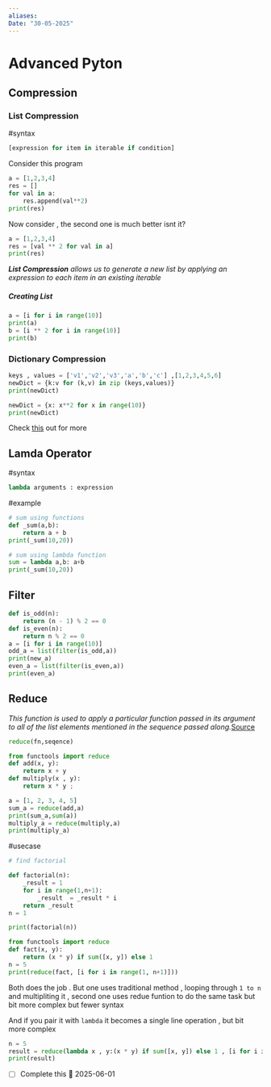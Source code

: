 ```yaml
---
aliases: 
Date: "30-05-2025"
---
```

# Advanced Pyton
## Compression 
### List Compression
#syntax 
```python
[expression for item in iterable if condition]
```
Consider this program 
```python
a = [1,2,3,4]
res = []
for val in a:
	res.append(val**2)
print(res)
```
Now consider , the second one is much better isnt it? 
```python
a = [1,2,3,4]
res = [val ** 2 for val in a]
print(res)
```
***List Compression** allows us to generate a new list by applying an expression to each item in an existing iterable*


##### Creating List
```python
a = [i for i in range(10)]
print(a)
b = [i ** 2 for i in range(10)]
print(b)
```

### Dictionary Compression
```python
keys , values = ['v1','v2','v3','a','b','c'] ,[1,2,3,4,5,6]
newDict = {k:v for (k,v) in zip (keys,values)}
print(newDict)
```
```python
newDict = {x: x**2 for x in range(10)}
print(newDict)
```

Check [this](https://www.geeksforgeeks.org/python-dictionary-comprehension/) out for more
## Lamda Operator
#syntax 
```python
lambda arguments : expression
```

#example
```python
# sum using functions
def _sum(a,b):
	return a + b
print(_sum(10,20))

# sum using lambda function
sum = lambda a,b: a+b
print(_sum(10,20))
```

## Filter
```python
def is_odd(n):
	return (n - 1) % 2 == 0
def is_even(n):
	return n % 2 == 0
a = [i for i in range(10)]
odd_a = list(filter(is_odd,a))
print(new_a)
even_a = list(filter(is_even,a))
print(even_a)
```

## Reduce
*This function is used to apply a particular function passed in its argument to all of the list elements mentioned in the sequence passed along.*[Source](https://www.geeksforgeeks.org/reduce-in-python/)


```python
reduce(fn,seqence)
```


```python
from functools import reduce
def add(x, y):
    return x + y
def multiply(x , y):
	return x * y ; 

a = [1, 2, 3, 4, 5]
sum_a = reduce(add,a)
print(sum_a,sum(a))
multiply_a = reduce(multiply,a)
print(multiply_a)
```

#usecase

```python
# find factorial 

def factorial(n):
	_result = 1
	for i in range(1,n+1):
		_result  = _result * i
	return _result
n = 1

print(factorial(n))
```

```python
from functools import reduce
def fact(x, y):
    return (x * y) if sum([x, y]) else 1
n = 5
print(reduce(fact, [i for i in range(1, n+1)]))
```
Both does the job . But one uses traditional method , looping through `1 to n` and multipliting it , second one uses redue funtion to do the same task but bit more complex but fewer syntax

And if you pair it with `lambda` it becomes a single line operation , but bit more complex
```python
n = 5
result = reduce(lambda x , y:(x * y) if sum([x, y]) else 1 , [i for i in range(1, n+1)])
print(result)
```

- [ ] Complete this 📅 2025-06-01 






